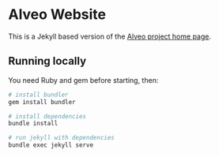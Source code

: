 # Alveo Website

This is a Jekyll based version of the [Alveo project home page](https://alveo.edu.au/).

## Running locally

You need Ruby and gem before starting, then:

```bash
# install bundler
gem install bundler

# install dependencies
bundle install

# run jekyll with dependencies
bundle exec jekyll serve
```
